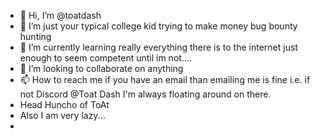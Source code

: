 - 👋 Hi, I’m @toatdash
- 👀 I’m just your typical college kid trying to make money bug bounty hunting
- 🌱 I’m currently learning really everything there is to the internet just enough to seem competent until im not....
- 💞️ I’m looking to collaborate on anything 
- 📫 How to reach me if you have an email than emailing me is fine i.e. if not Discord @Toat Dash I'm always floating around on there.
- Head Huncho of ToAt
- Also I am very lazy... 
- 

<!---
toatdash/toatdash is a ✨ special ✨ repository because its `README.md` (this file) appears on your GitHub profile.
You can click the Preview link to take a look at your changes.
--->
